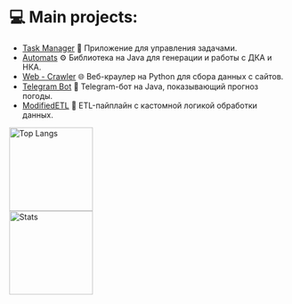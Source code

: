# 💻 Main projects:
 - [Task Manager](https://github.com/admitriy1931/TaskManager) 📌 Приложение для управления задачами.
 - [Automats](https://github.com/1Shadowscale1/Automats) ⚙️ Библиотека на Java для генерации и работы с ДКА и НКА.
 - [Web - Crawler](https://github.com/SlivnyiArtem/WebCraulerPy) 🌐 Веб-краулер на Python для сбора данных с сайтов.
 - [Telegram Bot](https://github.com/admitriy1931/Weather_Bot_Java) 🤖 Telegram-бот на Java, показывающий прогноз погоды. 
 - [ModifiedETL](https://github.com/admitriy1931/ModifiedETL) 🔄 ETL-пайплайн с кастомной логикой обработки данных.



<div align="left"> <img src="https://github-readme-stats.vercel.app/api/top-langs?username=admitriy1931&locale=en&hide_title=false&layout=compact&card_width=320&langs_count=5&theme=tokyonight&hide_border=false&order=2&hide=Jupyter%20Notebook" height="150" alt="Top Langs" /> </div> <div align="left"> <img src="https://github-readme-stats.vercel.app/api?username=admitriy1931&show_icons=true&theme=tokyonight&hide_border=false&locale=en" height="150" alt="Stats" /> </div>



<!--
**admitriy1931/admitriy1931** is a ✨ _special_ ✨ repository because its `README.md` (this file) appears on your GitHub profile.

Here are some ideas to get you started:

- 🔭 I’m currently working on ...
- 🌱 I’m currently learning ...
- 👯 I’m looking to collaborate on ...
- 🤔 I’m looking for help with ...
- 💬 Ask me about ...
- 📫 How to reach me: ...
- 😄 Pronouns: ...
- ⚡ Fun fact: ...
-->
